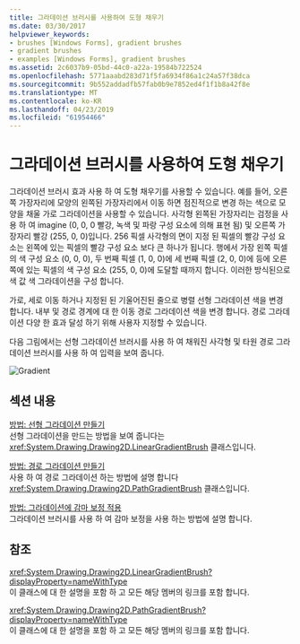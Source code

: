 ```yaml
---
title: 그라데이션 브러시를 사용하여 도형 채우기
ms.date: 03/30/2017
helpviewer_keywords:
- brushes [Windows Forms], gradient brushes
- gradient brushes
- examples [Windows Forms], gradient brushes
ms.assetid: 2c6037b9-05bd-44c0-a22a-19584b722524
ms.openlocfilehash: 5771aaabd283d71f5fa6934f86a1c24a57f38dca
ms.sourcegitcommit: 9b552addadfb57fab0b9e7852ed4f1f1b8a42f8e
ms.translationtype: MT
ms.contentlocale: ko-KR
ms.lasthandoff: 04/23/2019
ms.locfileid: "61954466"
---
```

# <a name="using-a-gradient-brush-to-fill-shapes"></a>그라데이션 브러시를 사용하여 도형 채우기
그라데이션 브러시 효과 사용 하 여 도형 채우기를 사용할 수 있습니다. 예를 들어, 오른쪽 가장자리에 모양의 왼쪽된 가장자리에서 이동 하면 점진적으로 변경 하는 색으로 모양을 채울 가로 그라데이션을 사용할 수 있습니다. 사각형 왼쪽된 가장자리는 검정을 사용 하 여 imagine (0, 0, 0 빨강, 녹색 및 파랑 구성 요소에 의해 표현 됨) 및 오른쪽 가장자리 빨강 (255, 0, 0)입니다. 256 픽셀 사각형의 면이 지정 된 픽셀의 빨강 구성 요소는 왼쪽에 있는 픽셀의 빨강 구성 요소 보다 큰 하나가 됩니다. 행에서 가장 왼쪽 픽셀의 색 구성 요소 (0, 0, 0), 두 번째 픽셀 (1, 0, 0)에 세 번째 픽셀 (2, 0, 0)에 등에 오른쪽에 있는 픽셀의 색 구성 요소 (255, 0, 0)에 도달할 때까지 합니다. 이러한 방식된으로 색 값 색 그라데이션을 구성 합니다.  
  
 가로, 세로 이동 하거나 지정된 된 기울어진된 줄으로 병렬 선형 그라데이션 색을 변경 합니다. 내부 및 경로 경계에 대 한 이동 경로 그라데이션 색을 변경 합니다. 경로 그라데이션 다양 한 효과 달성 하기 위해 사용자 지정할 수 있습니다.  
  
 다음 그림에서는 선형 그라데이션 브러시를 사용 하 여 채워진 사각형 및 타원 경로 그라데이션 브러시를 사용 하 여 입력을 보여 줍니다.  
  
 ![Gradient](./media/gradient2.png "gradient2")  
  
## <a name="in-this-section"></a>섹션 내용  
 [방법: 선형 그라데이션 만들기](how-to-create-a-linear-gradient.md)  
 선형 그라데이션을 만드는 방법을 보여 줍니다는 <xref:System.Drawing.Drawing2D.LinearGradientBrush> 클래스입니다.  
  
 [방법: 경로 그라데이션 만들기](how-to-create-a-path-gradient.md)  
 사용 하 여 경로 그라데이션 하는 방법에 설명 합니다 <xref:System.Drawing.Drawing2D.PathGradientBrush> 클래스입니다.  
  
 [방법: 그라데이션에 감마 보정 적용](how-to-apply-gamma-correction-to-a-gradient.md)  
 그라데이션 브러시를 사용 하 여 감마 보정을 사용 하는 방법에 설명 합니다.  
  
## <a name="reference"></a>참조  
 <xref:System.Drawing.Drawing2D.LinearGradientBrush?displayProperty=nameWithType>  
 이 클래스에 대 한 설명을 포함 하 고 모든 해당 멤버의 링크를 포함 합니다.  
  
 <xref:System.Drawing.Drawing2D.PathGradientBrush?displayProperty=nameWithType>  
 이 클래스에 대 한 설명을 포함 하 고 모든 해당 멤버의 링크를 포함 합니다.

